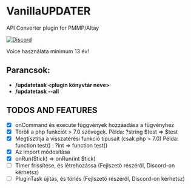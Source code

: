 # VanillaUPDATER
API Converter plugin for PMMP/Altay

[![Discord](https://img.shields.io/discord/427472879072968714.svg?style=flat-square&label=discord&colorB=7289da)](https://discord.gg/35ZwazH)

Voice használata minimum 13 év!

**Parancsok:**
-
- **/updatetask <plugin könyvtár neve>**
- **/updatetask --all**

## TODOS AND FEATURES
- [x] onCommand és execute függvények hozzáadása a fügvényhez
- [x] Töröli a php funkciót > 7.0 szövegek. Példa: ?string $test => $test 
- [x] Megtísztitja a visszatérési funkció típusait (csak php > 7.0) Példa: function test() : ?int => function test()
- [x] Az import módosítása
- [x] onRun($tick) => onRun(int $tick)
- [ ] Timer frissítése, és létrehozássa (Fejlszetö részéröl, Discord-on kérhetsz)
- [ ] PluginTask újítás, és törlés (Fejlszetö részéröl, Discord-on kérhetsz)
